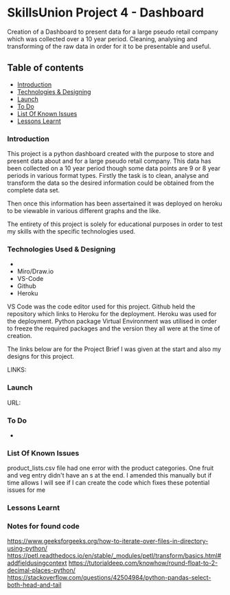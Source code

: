 # SkillsUnion Project 4 - Dashboard
Creation of a Dashboard to present data for a large pseudo retail company which was collected over a 10 year period.
Cleaning, analysing and transforming of the raw data in order for it to be presentable and useful.


## Table of contents

- [Introduction](#introduction)
- [Technologies & Designing](#technologies-used-&-designing)
- [Launch](#launch)
- [To Do](#to-do)
- [List Of Known Issues](#list-of-known-issues)
- [Lessons Learnt](#lessons-learnt)

### Introduction

This project is a python dashboard created with the purpose to store and present data about and for a large pseudo retail company. This data has been collected on a 10 year period though some data points are 9 or 8 year periods in various format types. Firstly the task is to clean, analyse and transform the data so the desired information could be obtained from the complete data set.

Then once this information has been assertained it was deployed on heroku to be viewable in various different graphs and the like.

The entirety of this project is solely for educational purposes in order to test my skills with the specific technologies used.

### Technologies Used & Designing

- 
- Miro/Draw.io
- VS-Code
- Github
- Heroku

VS Code was the code editor used for this project.
Github held the repository which links to Heroku for the deployment.
Heroku was used for the deployment.
Python package Virtual Environment was utilised in order to freeze the required packages and the version they all were at the time of creation.

The links below are for the Project Brief I was given at the start and also my designs for this project.

LINKS:

### Launch

URL:  

### To Do

- 

### List Of Known Issues

product_lists.csv file had one error with the product categories. One fruit and veg entry didn't have an s at the end. I amended this manually but if time allows I will see if I can create the code which fixes these potential issues for me

### Lessons Learnt



### Notes for found code

https://www.geeksforgeeks.org/how-to-iterate-over-files-in-directory-using-python/
https://petl.readthedocs.io/en/stable/_modules/petl/transform/basics.html#addfieldusingcontext
https://tutorialdeep.com/knowhow/round-float-to-2-decimal-places-python/
https://stackoverflow.com/questions/42504984/python-pandas-select-both-head-and-tail